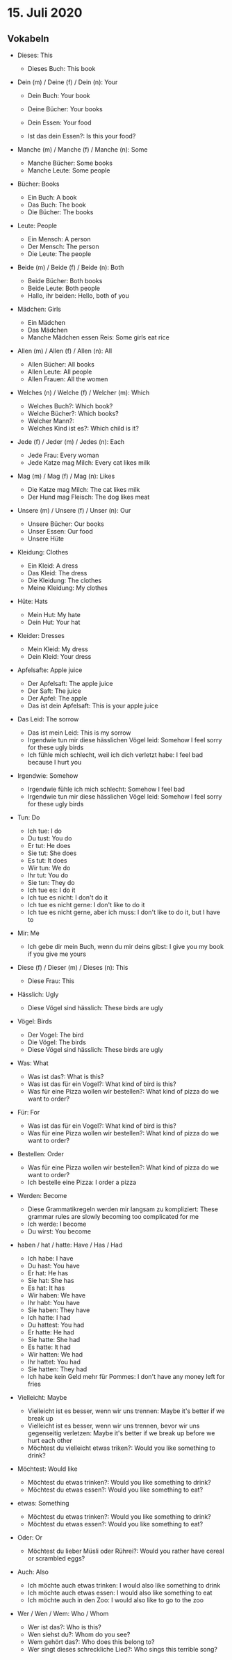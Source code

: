 # 15. Juli 2020

## Vokabeln

- Dieses: This

  - Dieses Buch: This book

- Dein (m) / Deine (f) / Dein (n): Your

  - Dein Buch: Your book
  - Deine Bücher: Your books
  - Dein Essen: Your food

  - Ist das dein Essen?: Is this your food?

- Manche (m) / Manche (f) / Manche (n): Some

  - Manche Bücher: Some books
  - Manche Leute: Some people

- Bücher: Books

  - Ein Buch: A book
  - Das Buch: The book
  - Die Bücher: The books

- Leute: People

  - Ein Mensch: A person
  - Der Mensch: The person
  - Die Leute: The people

- Beide (m) / Beide (f) / Beide (n): Both

  - Beide Bücher: Both books
  - Beide Leute: Both people
  - Hallo, ihr beiden: Hello, both of you

- Mädchen: Girls

  - Ein Mädchen
  - Das Mädchen
  - Manche Mädchen essen Reis: Some girls eat rice

- Allen (m) / Allen (f) / Allen (n): All

  - Allen Bücher: All books
  - Allen Leute: All people
  - Allen Frauen: All the women

- Welches (n) / Welche (f) / Welcher (m): Which

  - Welches Buch?: Which book?
  - Welche Bücher?: Which books?
  - Welcher Mann?:
  - Welches Kind ist es?: Which child is it?

- Jede (f) / Jeder (m) / Jedes (n): Each

  - Jede Frau: Every woman
  - Jede Katze mag Milch: Every cat likes milk

- Mag (m) / Mag (f) / Mag (n): Likes

  - Die Katze mag Milch: The cat likes milk
  - Der Hund mag Fleisch: The dog likes meat

- Unsere (m) / Unsere (f) / Unser (n): Our

  - Unsere Bücher: Our books
  - Unser Essen: Our food
  - Unsere Hüte

- Kleidung: Clothes

  - Ein Kleid: A dress
  - Das Kleid: The dress
  - Die Kleidung: The clothes
  - Meine Kleidung: My clothes

- Hüte: Hats

  - Mein Hut: My hate
  - Dein Hut: Your hat

- Kleider: Dresses

  - Mein Kleid: My dress
  - Dein Kleid: Your dress

- Apfelsafte: Apple juice

  - Der Apfelsaft: The apple juice
  - Der Saft: The juice
  - Der Apfel: The apple
  - Das ist dein Apfelsaft: This is your apple juice

- Das Leid: The sorrow

  - Das ist mein Leid: This is my sorrow
  - Irgendwie tun mir diese hässlichen Vögel leid: Somehow I feel sorry for these ugly birds
  - Ich fühle mich schlecht, weil ich dich verletzt habe: I feel bad because I hurt you

- Irgendwie: Somehow

  - Irgendwie fühle ich mich schlecht: Somehow I feel bad
  - Irgendwie tun mir diese hässlichen Vögel leid: Somehow I feel sorry for these ugly birds

- Tun: Do

  - Ich tue: I do
  - Du tust: You do
  - Er tut: He does
  - Sie tut: She does
  - Es tut: It does
  - Wir tun: We do
  - Ihr tut: You do
  - Sie tun: They do
  - Ich tue es: I do it
  - Ich tue es nicht: I don't do it
  - Ich tue es nicht gerne: I don't like to do it
  - Ich tue es nicht gerne, aber ich muss: I don't like to do it, but I have to

- Mir: Me

  - Ich gebe dir mein Buch, wenn du mir deins gibst: I give you my book if you give me yours

- Diese (f) / Dieser (m) / Dieses (n): This

  - Diese Frau: This

- Hässlich: Ugly

  - Diese Vögel sind hässlich: These birds are ugly

- Vögel: Birds

  - Der Vogel: The bird
  - Die Vögel: The birds
  - Diese Vögel sind hässlich: These birds are ugly

- Was: What

  - Was ist das?: What is this?
  - Was ist das für ein Vogel?: What kind of bird is this?
  - Was für eine Pizza wollen wir bestellen?: What kind of pizza do we want to order?

- Für: For

  - Was ist das für ein Vogel?: What kind of bird is this?
  - Was für eine Pizza wollen wir bestellen?: What kind of pizza do we want to order?

- Bestellen: Order

  - Was für eine Pizza wollen wir bestellen?: What kind of pizza do we want to order?
  - Ich bestelle eine Pizza: I order a pizza

- Werden: Become

  - Diese Grammatikregeln werden mir langsam zu kompliziert: These grammar rules are slowly becoming too complicated for me
  - Ich werde: I become
  - Du wirst: You become

- haben / hat / hatte: Have / Has / Had

  - Ich habe: I have
  - Du hast: You have
  - Er hat: He has
  - Sie hat: She has
  - Es hat: It has
  - Wir haben: We have
  - Ihr habt: You have
  - Sie haben: They have
  - Ich hatte: I had
  - Du hattest: You had
  - Er hatte: He had
  - Sie hatte: She had
  - Es hatte: It had
  - Wir hatten: We had
  - Ihr hattet: You had
  - Sie hatten: They had
  - Ich habe kein Geld mehr für Pommes: I don't have any money left for fries

- Vielleicht: Maybe

  - Vielleicht ist es besser, wenn wir uns trennen: Maybe it's better if we break up
  - Vielleicht ist es besser, wenn wir uns trennen, bevor wir uns gegenseitig verletzen: Maybe it's better if we break up before we hurt each other
  - Möchtest du vielleicht etwas triken?: Would you like something to drink?

- Möchtest: Would like

  - Möchtest du etwas trinken?: Would you like something to drink?
  - Möchtest du etwas essen?: Would you like something to eat?

- etwas: Something

  - Möchtest du etwas trinken?: Would you like something to drink?
  - Möchtest du etwas essen?: Would you like something to eat?

- Oder: Or

  - Möchtest du lieber Müsli oder Rührei?: Would you rather have cereal or scrambled eggs?

- Auch: Also

  - Ich möchte auch etwas trinken: I would also like something to drink
  - Ich möchte auch etwas essen: I would also like something to eat
  - Ich möchte auch in den Zoo: I would also like to go to the zoo

- Wer / Wen / Wem: Who / Whom

  - Wer ist das?: Who is this?
  - Wen siehst du?: Whom do you see?
  - Wem gehört das?: Who does this belong to?
  - Wer singt dieses schreckliche Lied?: Who sings this terrible song?
